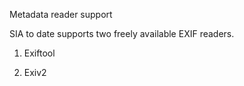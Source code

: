 Metadata reader support


SIA to date supports two freely available EXIF readers. 

1. Exiftool


2. Exiv2
